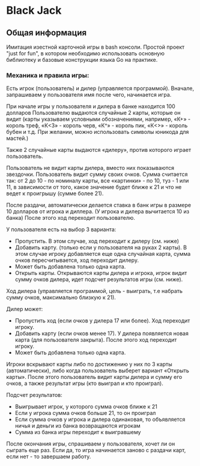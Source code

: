 # Black Jack

## Общая информация
Имитация изестной карточной игры в bash консоли.
Простой проект "just for fun", в котором необходимо использовать основную библиотеку и базовые конструкции 
языка Go на практике.

### Механика и правила игры:
Есть игрок (пользователь) и дилер (управляется программой).
Вначале, запрашиваем у пользователя имя после чего, начинается игра.

При начале игры у пользователя и дилера в банке находится 100 долларов Пользователю выдаются случайные 2 карты, 
которые он видит (карты указываем условными обозначениями, например, 
«К+» - король треф, «К<3» - король черв, «К^» - король пик, «К<>» - король бубен и т.д. При желании, можно использовать 
символы юникода для мастей.)

Также 2 случайные карты выдаются «дилеру», против которого играет пользователь.

Пользователь не видит карты дилера, вместо них показываются звездочки. Пользователь видит сумму своих очков.
Сумма считается так: от 2 до 10 - по номиналу карты, все «картинки» - по 10, туз - 1 или 11, в зависимости от того, 
какое значение будет ближе к 21 и что не ведет к проигрышу (сумме более 21).

После раздачи, автоматически делается ставка в банк игры в размере 10 долларов от игрока и диллера. 
(У игрока и дилера вычитается 10 из банка)
После этого ход переходит пользователю.

У пользователя есть на выбор 3 варианта:
- Пропустить.
  В этом случае, ход переходит к дилеру (см. ниже)
- Добавить карту. (только если у пользователя на руках 2 карты).
  В этом случае игроку добавляется еще одна случайная карта, сумма очков пересчитывается, ход переходит дилеру. 
- Может быть добавлена только одна карта.
- Открыть карты.
  Открываются карты дилера и игрока, игрок видит сумму очков дилера, идет подсчет результатов игры (см. ниже).

Ход дилера (управляется программой, цель - выиграть, т.е набрать сумму очков, максимально близкую к 21).

Дилер может:
- Пропустить ход (если очков у дилера 17 или более).
  Ход переходит игроку.
- Добавить карту (если очков менее 17).
  У дилера появляется новая карта (для пользователя закрыта). После этого ход переходит игроку. 
- Может быть добавлена только одна карта.

Игроки вскрывают карты либо по достижению у них по 3 карты (автоматически), либо когда пользователь выберет 
вариант «Открыть карты». После этого пользователь видит карты дилера и сумму его очков, а также результат игры 
(кто выиграл и кто проиграл).

Подсчет результатов:
- Выигрывает игрок, у которого сумма очков ближе к 21
- Если у игрока сумма очков больше 21, то он проиграл
- Если сумма очков у игрока и дилера одинаковая, то объявляется ничья и деньги из банка возвращаются игрокам
- Сумма из банка игры переходит к выигравшему

После окончания игры, спрашиваем у пользователя, хочет ли он сыграть еще раз. 
Если да, то игра начинается заново с раздачи карт, если нет - то завершаем работу.